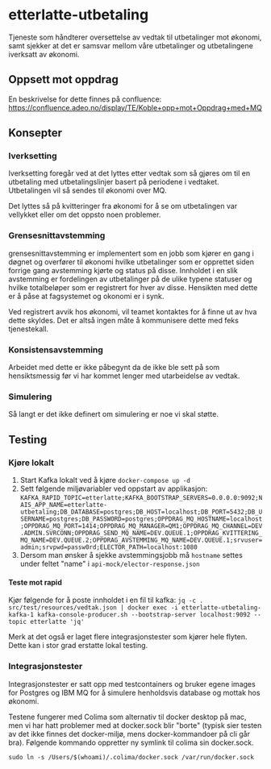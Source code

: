 # etterlatte-utbetaling

Tjeneste som håndterer oversettelse av vedtak til utbetalinger mot økonomi, samt sjekker at det er samsvar mellom våre
utbetalinger og utbetalingene iverksatt av økonomi.

## Oppsett mot oppdrag
En beskrivelse for dette finnes på confluence: https://confluence.adeo.no/display/TE/Koble+opp+mot+Oppdrag+med+MQ

## Konsepter

### Iverksetting
Iverksetting foregår ved at det lyttes etter vedtak som så gjøres om til en utbetaling med utbetalingslinjer basert på 
periodene i vedtaket. Utbetalingen vil så sendes til økonomi over MQ. 

Det lyttes så på kvitteringer fra økonomi for å se om utbetalingen var vellykket eller om det oppsto noen problemer.  

### Grensesnittavstemming
grensesnittavstemming er implementert som en jobb som kjører en gang i døgnet og overfører til økonomi hvilke 
utbetalinger som er opprettet siden forrige gang avstemming kjørte og status på disse. Innholdet i en slik avstemming 
er fordelingen av utbetalinger på de ulike typene statuser og hvilke totalbeløper som er registrert for hver av disse. 
Hensikten med dette er å påse at fagsystemet og okonomi er i synk.

Ved registrert avvik hos økonomi, vil teamet kontaktes for å finne ut av hva dette skyldes. Det er altså ingen måte å 
kommunisere dette med feks tjenestekall.

### Konsistensavstemming
Arbeidet med dette er ikke påbegynt da de ikke ble sett på som hensiktsmessig før vi har kommet lenger med utarbeidelse
av vedtak.

### Simulering
Så langt er det ikke definert om simulering er noe vi skal støtte.


## Testing

### Kjøre lokalt

1. Start Kafka lokalt ved å kjøre `docker-compose up -d`
2. Sett følgende miljøvariabler ved oppstart av applikasjon:
   `KAFKA_RAPID_TOPIC=etterlatte;KAFKA_BOOTSTRAP_SERVERS=0.0.0.0:9092;NAIS_APP_NAME=etterlatte-utbetaling;DB_DATABASE=postgres;DB_HOST=localhost;DB_PORT=5432;DB_USERNAME=postgres;DB_PASSWORD=postgres;OPPDRAG_MQ_HOSTNAME=localhost;OPPDRAG_MQ_PORT=1414;OPPDRAG_MQ_MANAGER=QM1;OPPDRAG_MQ_CHANNEL=DEV.ADMIN.SVRCONN;OPPDRAG_SEND_MQ_NAME=DEV.QUEUE.1;OPPDRAG_KVITTERING_MQ_NAME=DEV.QUEUE.2;OPPDRAG_AVSTEMMING_MQ_NAME=DEV.QUEUE.1;srvuser=admin;srvpwd=passw0rd;ELECTOR_PATH=localhost:1080`
3. Dersom man ønsker å sjekke avstemmingsjobb må `hostname` settes under feltet "name" i `api-mock/elector-response.json`

#### Teste mot rapid
Kjør følgende for å poste innholdet i en fil til kafka:
`jq -c . src/test/resources/vedtak.json | docker exec -i etterlatte-utbetaling-kafka-1 kafka-console-producer.sh --bootstrap-server localhost:9092 --topic etterlatte 'jq'`

Merk at det også er laget flere integrasjonstester som kjører hele flyten. Dette kan i stor grad erstatte lokal testing.


### Integrasjonstester
Integrasjonstester er satt opp med testcontainers og bruker egene images for Postgres og IBM MQ for å simulere 
henholdsvis database og mottak hos økonomi.

Testene fungerer med Colima som alternativ til docker desktop på mac, men vi har hatt problemer med at docker.sock blir 
"borte" (typisk sier testen av det ikke finnes det docker-miljø, mens docker-kommandoer på cli går bra). Følgende 
kommando oppretter ny symlink til colima sin docker.sock.

    sudo ln -s /Users/$(whoami)/.colima/docker.sock /var/run/docker.sock
